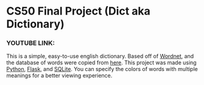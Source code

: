 # CS50 Final Project (Dict aka Dictionary)

### YOUTUBE LINK:

This is a simple, easy-to-use english dictionary. Based off of [Wordnet](https://wordnet.princeton.edu/), and the database of words were copied from [here](https://www.kaggle.com/datasets/dfydata/wordnet-dictionary-thesaurus-files-in-csv-format). This project was made using [Python](https://www.python.org/), [Flask](https://flask.palletsprojects.com/en/3.0.x/), and [SQLite](https://www.sqlite.org/index.html). You can specify the colors of words with multiple meanings for a better viewing experience.
